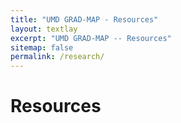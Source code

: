 ```yaml
---
title: "UMD GRAD-MAP - Resources"
layout: textlay
excerpt: "UMD GRAD-MAP -- Resources"
sitemap: false
permalink: /research/
---
```


# Resources


